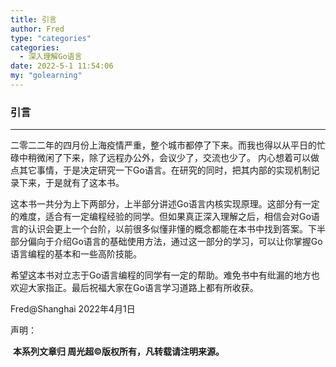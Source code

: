 ```yaml
---
title: 引言
author: Fred
type: "categories"
categories:
  - 深入理解Go语言
date: 2022-5-1 11:54:06
my: "golearning"
---
```


### 引言

------

二零二二年的四月份上海疫情严重，整个城市都停了下来。而我也得以从平日的忙碌中稍微闲了下来，除了远程办公外，会议少了，交流也少了。 内心想着可以做点其它事情，于是决定研究一下Go语言。在研究的同时，把其内部的实现机制记录下来，于是就有了这本书。

这本书一共分为上下两部分，上半部分讲述Go语言内核实现原理。这部分有一定的难度，适合有一定编程经验的同学。但如果真正深入理解之后，相信会对Go语言的认识会更上一个台阶，以前很多似懂非懂的概念都能在本书中找到答案。下半部分偏向于介绍Go语言的基础使用方法，通过这一部分的学习，可以让你掌握Go语言编程的基本和一些高阶技能。

希望这本书对立志于Go语言编程的同学有一定的帮助。难免书中有纰漏的地方也欢迎大家指正。最后祝福大家在Go语言学习道路上都有所收获。

Fred@Shanghai 2022年4月1日



声明：

​    **本系列文章归 周光超©版权所有，凡转载请注明来源。**